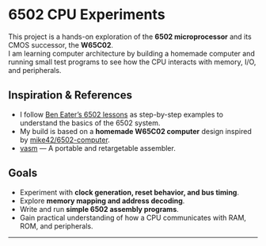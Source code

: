 # 6502 CPU Experiments

This project is a hands-on exploration of the **6502 microprocessor** and its CMOS successor, the **W65C02**.  
I am learning computer architecture by building a homemade computer and running small test programs to see how the CPU interacts with memory, I/O, and peripherals.  

## Inspiration & References
- I follow [Ben Eater’s 6502 lessons](https://eater.net/6502) as step-by-step examples to understand the basics of the 6502 system.  
- My build is based on a **homemade W65C02 computer** design inspired by [mike42/6502-computer](https://github.com/mike42/6502-computer).  
- [vasm](http://sun.hasenbraten.de/vasm/) — A portable and retargetable assembler.

## Goals
- Experiment with **clock generation, reset behavior, and bus timing**.  
- Explore **memory mapping and address decoding**.  
- Write and run **simple 6502 assembly programs**.  
- Gain practical understanding of how a CPU communicates with RAM, ROM, and peripherals.  

---
